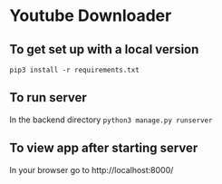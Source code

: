 # Youtube Downloader

## To get set up with a local version
```
pip3 install -r requirements.txt
```

## To run server

In the backend directory  `python3 manage.py runserver`

## To view app after starting server

In your browser go to http://localhost:8000/
